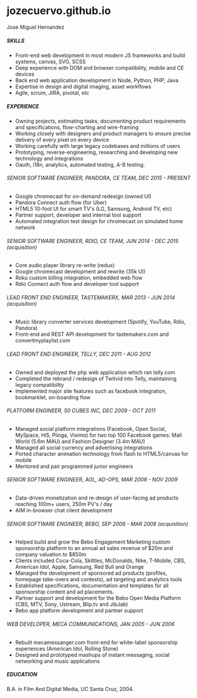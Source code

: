 # jozecuervo.github.io
Jose Miguel Hernandez

##### SKILLS
- Front-end web development in most modern JS frameworks and build systems, canvas, SVG, SCSS
- Deep experience with DOM and browser compatibility, mobile and CE devices
- Back end web application development in Node, Python, PHP, Java
- Expertise in design and digital imaging, asset workflows
- Agile, scrum, JIRA, pivotal, etc

##### EXPERIENCE
- Owning projects, estimating tasks, documenting product requirements and specifications, flow-charting and wire-framing
- Working closely with designers and product managers to ensure precise delivery of every pixel on every device
- Working carefully with large legacy codebases and millions of users
- Prototyping, reverse-engineering, researching and developing new technology and integrations
- Oauth, i18n, analytics, automated testing, A-B testing.

###### SENIOR SOFTWARE ENGINEER, PANDORA, CE TEAM, DEC 2015 - PRESENT
- Google chromecast for on-demand redesign (owned UI)
- Pandora Connect auth flow (for Uber)
- HTML5 10-foot UI for smart TV's (LG, Samsung, Android TV, etc)
- Partner support, developer and internal tool support
- Automated integration test design for chromecast on simulated home network

###### SENIOR SOFTWARE ENGINEER, RDIO, CE TEAM, JUN 2014 - DEC 2015 (acquisition)
- Core audio player library re-write (redux)
- Google chromecast development and rewrite (35k UI)
- Roku custom billing integration, embedded web flow
- Rdio Connect auth flow and developer tool support

###### LEAD FRONT END ENGINEER, TASTEMAKERX, MAR 2013 - JUN 2014 (acquisition)
- Music library converter services development (Spotify, YouTube, Rdio, Pandora)
- Front-end and REST API development for tastemakerx.com and convertmyplaylist.com

###### LEAD FRONT END ENGINEER, TELLY, DEC 2011 - AUG 2012
- Owned and deployed the php web application which ran telly.com
- Completed the rebrand / redesign of Twitvid into Telly, maintaining legacy compatibility
- Implemented major site features such as facebook integration, bookmarklet, on-boarding flow

###### PLATFORM ENGINEER, 50 CUBES INC, DEC 2009 - OCT 2011
- Managed social platform integrations (Facebook, Open Social, MySpace, Hi5, Plinga, Viximo) for two top 100 Facebook games: Mall World (5.6m MAU) and Fashion Designer (3.4m MAU)
- Managed all social currency and advertising integrations
- Ported character animation technology from flash to HTML5/canvas for mobile
- Mentored and pair programmed junior engineers

###### SENIOR SOFTWARE ENGINEER, AOL, AD-OPS, MAR 2008 - NOV 2009
- Data-driven monetization and re-design of user-facing ad products reaching 100m+ users, 250m PV's / day
- AIM in-browser chat client development

###### SENIOR SOFTWARE ENGINEER, BEBO, SEP 2006 - MAR 2008 (acquisition)
- Helped build and grow the Bebo Engagement Marketing custom sponsorship platform to an annual ad sales revenue of $20m and company valuation to $850m
- Clients included Coca-Cola, Skittles, McDonalds, Nike, T-Mobile, CBS, American Idol, Apple, Samsung, Red Bull and Orange
- Managed the development of sponsored ad products (profiles, homepage take-overs and contests), ad targeting and analytics tools
- Established specifications, documentation and templates for all sponsorship content and ad placements.
- Partner support and development for the Bebo Open Media Platform (CBS, MTV, Sony, Ustream, Blip.tv and JibJab)
- Bebo app platform development and partner support

###### WEB DEVELOPER, MECA COMMUNICATIONS, JAN 2005 - JUN 2006
- Rebuilt mecamessanger.com front-end for white-label sponsorship experiences (American Idol, Rolling Stone)
- Designed and prototyped mashups of instant messaging, social networking and music applications

##### EDUCATION
B.A. in Film And Digital Media, UC Santa Cruz, 2004.
